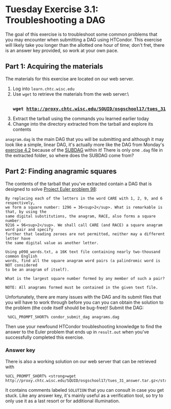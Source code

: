 Tuesday Exercise 3.1: Troubleshooting a DAG
===========================================

The goal of this exercise is to troubleshoot some common problems that you may encounter when submitting a DAG using HTCondor. This exercise will likely take you longer than the allotted one hour of time; don't fret, there is an answer key provided, so work at your own pace.

Part 1: Acquiring the materials
-------------------------------

The materials for this exercise are located on our web server.

1.  Log into `learn.chtc.wisc.edu`
2.  Use `wget` to retrieve the materials from the web server:\\ <pre class="screen"><span class="twiki-macro UCL_PROMPT_SHORT"></span> **wget <http://proxy.chtc.wisc.edu/SQUID/osgschool17/tues_31.tar.gz>**</pre>
3.  Extract the tarball using the commands you learned earlier today
4.  Change into the directory extracted from the tarball and explore its contents

`anagram.dag` is the main DAG that you will be submitting and although it may look like a simple, linear DAG, it's actually more like the DAG from Monday's [exercise 4.2](../day1/part3-ex3-simple-dag.md) because of the [SUBDAG](http://research.cs.wisc.edu/htcondor/manual/v8.4/2_10DAGMan_Applications.html#SECTION003108900000000000000) within it! There is only one `.dag` file in the extracted folder, so where does the SUBDAG come from?

Part 2: Finding anagramic squares
---------------------------------

The contents of the tarball that you've extracted contain a DAG that is designed to solve [Project Euler problem 98](https://projecteuler.net/problem=98):

``` file
By replacing each of the letters in the word CARE with 1, 2, 9, and 6 respectively,
we form a square number: 1296 = 36<sup>2</sup>. What is remarkable is that, by using the
same digital substitutions, the anagram, RACE, also forms a square number:
9216 = 96<sup>2</sup>. We shall call CARE (and RACE) a square anagram word pair and specify
further that leading zeroes are not permitted, neither may a different letter have
the same digital value as another letter.

Using p098_words.txt, a 16K text file containing nearly two-thousand common English
words, find all the square anagram word pairs (a palindromic word is NOT considered
to be an anagram of itself).

What is the largest square number formed by any member of such a pair?

NOTE: All anagrams formed must be contained in the given text file.
```

Unfortunately, there are many issues with the DAG and its submit files that you will have to work through before you can you can obtain the solution to the problem (the code itself should be bug-free)! Submit the DAG:

``` console
 %UCL_PROMPT_SHORT% condor_submit_dag anagrams.dag
```

Then use your newfound HTCondor troubleshooting knowledge to find the answer to the Euler problem that ends up in `result.out` when you've successfully completed this exercise.

### Answer key

There is also a working solution on our web server that can be retrieved with

``` console
%UCL_PROMPT_SHORT% <strong>wget http://proxy.chtc.wisc.edu/SQUID/osgschool17/tues_31_answer.tar.gz</strong>
```

It contains comments labeled `SOLUTION` that you can consult in case you get stuck. Like any answer key, it's mainly useful as a verification tool, so try to only use it as a last resort or for additional illumination.

